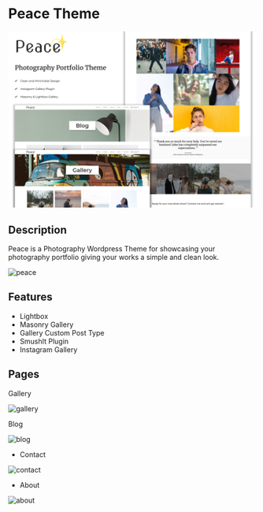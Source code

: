 # Peace Theme

![screenshot](screenshot.png "screenshot.png")

## Description

Peace is a Photography Wordpress Theme for showcasing your photography portfolio giving your works a simple and clean look.

![peace](https://user-images.githubusercontent.com/55370617/107037932-c6cef600-67f6-11eb-9e68-f7220943a5ce.png "peace")

## Features

- Lightbox
- Masonry Gallery
- Gallery Custom Post Type
- SmushIt Plugin
- Instagram Gallery

## Pages

Gallery

![gallery](https://user-images.githubusercontent.com/55370617/107751912-f59a1e80-6d58-11eb-9a68-e8d5a2226620.png "gallery")

Blog

![blog](https://user-images.githubusercontent.com/55370617/107752206-63464a80-6d59-11eb-970f-b60a56faf75b.png "blog")

- Contact

![contact](https://user-images.githubusercontent.com/55370617/112334334-4e64bb80-8cf6-11eb-9ab0-c64824125a34.png)

- About

![about](https://user-images.githubusercontent.com/55370617/112334316-4a389e00-8cf6-11eb-84c1-70ea273425f6.png)
